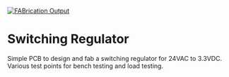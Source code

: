 [![FABrication Output](https://github.com/gcormier/switching/actions/workflows/fab_outputs.yml/badge.svg)](https://github.com/gcormier/switching/actions/workflows/fab_outputs.yml)
# Switching Regulator
Simple PCB to design and fab a switching regulator for 24VAC to 3.3VDC. Various test points for bench testing and load testing.